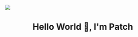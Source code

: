 
![](https://media0.giphy.com/media/A06UFEx8jxEwU/giphy.gif)

<h1 align="center">Hello World 👋, I'm Patch</h1>
